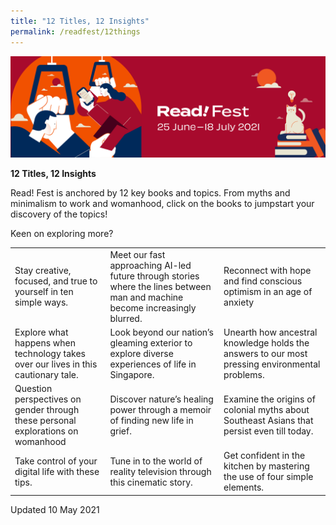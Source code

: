 ```yaml
---
title: "12 Titles, 12 Insights"
permalink: /readfest/12things
---
```


![banner RF](\images\RF_Draft.png)

**12 Titles, 12 Insights**

Read! Fest is anchored by 12 key books and topics. From myths and minimalism to work and womanhood, click on the books to jumpstart your discovery of the topics!

Keen on exploring more? 

|                                                              |                                                              |                                                              |
| ------------------------------------------------------------ | ------------------------------------------------------------ | ------------------------------------------------------------ |
| Stay creative, focused, and true to  yourself in ten simple ways. | Meet our fast approaching AI-led future through stories where  the lines between man and machine become increasingly blurred. | Reconnect with hope and find conscious  optimism in an age of anxiety |
| Explore what happens when technology takes over our lives in  this cautionary tale. | Look beyond our nation’s gleaming  exterior to explore diverse experiences of life in Singapore. | Unearth how ancestral knowledge holds the answers to our most  pressing environmental problems. |
| Question perspectives on gender through these personal  explorations on womanhood | Discover nature’s healing power through  a memoir of finding new life in grief. | Examine the origins of colonial myths  about Southeast Asians that persist even till today. |
| Take control of your digital life with  these tips.          | Tune in to the world of reality television through this  cinematic story. | Get confident in the kitchen by mastering the use of four simple  elements. |





Updated 10 May 2021

